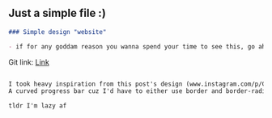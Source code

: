 ## Just a simple file :)

```markdown
### Simple design "website"

- if for any goddam reason you wanna spend your time to see this, go ahead and do it

```

Git link: [Link](https://nyyu.github.io/01-Test/) 

```markdown

I took heavy inspiration from this post's design (www.instagram.com/p/CY63ifFvkE_/), also.. I didn't try to create
A curved progress bar cuz I'd have to either use border and border-radius or canvas and I got no time for dat

tldr I'm lazy af

```
